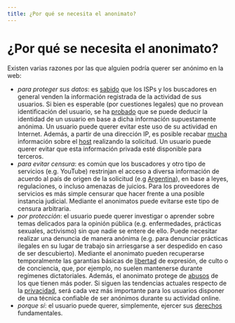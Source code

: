 ```yaml
---
title: ¿Por qué se necesita el anonimato?
---
```


¿Por qué se necesita el anonimato?
==================================

Existen varias razones por las que alguien podría querer ser anónimo en la web:

* *para proteger sus datos*: es [sabido][] que los ISPs y los buscadores en general venden la información registrada de la actividad de sus usuarios. Si bien
  es esperable (por cuestiones legales) que no provean identificación del usuario, se ha [probado][] que se puede deducir la
  identidad de un usuario en base a dicha información supuestamente anónima. Un usuario puede querer evitar este uso de su
  actividad en Internet. Además, a partir de una dirección IP, es posible recabar [mucha][] información sobre el [host][] realizando la solicitud. Un usuario puede
  querer evitar que esta información privada esté disponible para terceros.
* *para evitar censura*: es común que los buscadores y otro tipo de servicios (e.g. YouTube) restrinjan el acceso a diversa
  información de acuerdo al país de origen de la solicitud (e.g [Argentina][]), en base a leyes, regulaciones, o incluso amenazas
  de juicios. Para los proveedores de servicios es más simple censurar que hacer frente a una posible instancia judicial. Mediante
  el anonimatos puede evitarse este tipo de censura arbitraria.
* *por protección*: el usuario puede querer investigar o aprender sobre temas delicados para la opinión pública (e.g. enfermedades, prácticas
  sexuales, activismo) sin que nadie se entere de ello. Puede necesitar realizar una denuncia de manera anónima (e.g. para denunciar prácticas ilegales en su lugar de
  trabajo sin arriesgarse a ser despedido en caso de ser descubierto). Mediante el anonimato pueden recuperarse temporalmente las garantias básicas de [libertad][] de expresión, de culto o de
  conciencia, que, por ejemplo, no suelen mantenerse durante regímenes dictatoriales. Además, el anonimato protege de [abusos][] de los que tienen más poder. Si siguen las tendencias actuales respecto de la [privacidad][],
  será cada vez más importante para los usuarios disponer de una técnica confiable de ser anónimos durante su actividad online.
* *porque sí*: el usuario puede querer, simplemente, ejercer sus [derechos][] fundamentales.

[sabido]: http://seekingalpha.com/article/29449-compete-ceo-isps-sell-clickstreams-for-5-a-month
[probado]: http://en.wikipedia.org/wiki/AOL_search_data_scandal
[argentina]: http://opennet.net/blog/2008/11/adi%C3%B3s-diego-argentine-judges-cleanse-internet
[mucha]: http://video.google.com/videoplay?docid=-383709537384528624#
[host]: http://whatsmyip.org/more/
[libertad]: http://www.un.org/es/documents/udhr/index.shtml#a18
[abusos]: http://conflictoatento.blogspot.com/2006/05/conflicto-en-atento.html
[privacidad]: http://gawker.com/5419271/google-ceo-secrets-are-for-filthy-people
[derechos]: http://www.un.org/es/documents/udhr/index.shtml#a18
